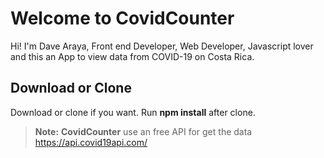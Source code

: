 # Welcome to CovidCounter

Hi! I'm Dave Araya, Front end Developer, Web Developer, Javascript lover
 and this an App to view data from COVID-19 on Costa Rica.


## Download or Clone
Download or clone if you want.
Run **npm install**  after clone.


> **Note:** **CovidCounter** use an free API for get the data https://api.covid19api.com/
